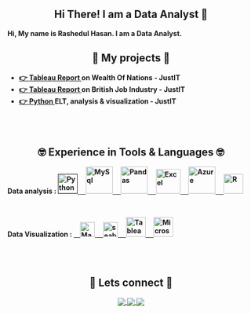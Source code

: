 <!-- <img src="https://i.gifer.com/QWc9.mp4" width=480 height=480></img> -->

<div align="center"> <h2 align="center"> Hi There! I am a Data Analyst 👋 </h2> </div>
<b>Hi, My name is Rashedul Hasan. I am a Data Analyst.<b>
<br>
<h2 align="center"> 🌱 My projects 🌱 </h2>
  
- <a href="https://github.com/Rashedul007/WealthOfNations">👉 <b>Tableau Report</b> </a> on Wealth Of Nations - JustIT
- <a href="https://github.com/Rashedul007/BritJobs">👉 <b>Tableau Report</b> </a> on British Job Industry - JustIT
- <a href="https://github.com/Rashedul007/python_JustIt">👉 <b>Python </b> </a> ELT, analysis &  visualization - JustIT



<br><br>

<!-- *************************************************************************************************************************************************************************************** -->
<h2 align="center"> 🤓	 Experience in Tools & Languages 🤓 </h2>

<p align="left">
<b>Data analysis : </b>
<a href=""> <img src="https://github.com/Rashedul007/Rashedul007/assets/6073602/d5502e01-64ba-47cb-89ff-1c2dfe4538cb"  height="40" alt="Python"/> </a>
<a href="#"> &nbsp &nbsp <img src="https://github.com/Rashedul007/Rashedul007/assets/6073602/24756cb4-b31c-41a4-9580-c1f1d6e7ebe0" height="55" alt="MySql" /> </a>
<a href="#"> &nbsp &nbsp <img src="https://github.com/Rashedul007/Rashedul007/assets/6073602/aa44d039-e4a3-4583-8d56-0317db7c9e5f"  height="55" alt="Pandas" /> </a>
<a href="#"> &nbsp &nbsp <img src="https://github.com/Rashedul007/Rashedul007/assets/6073602/d8ef03af-e404-4df4-b529-0c15796314a4"  height="50" alt="Excel" /> </a>
<a href="#">  &nbsp &nbsp <img src="https://github.com/Rashedul007/Rashedul007/assets/6073602/04c1862f-3ef8-4672-b712-d7dbc9653afe" height="55"  alt="Azure" /> </a>
<a href="#">  &nbsp &nbsp <img src="https://github.com/Rashedul007/Rashedul007/assets/6073602/746ebe0f-882b-4e9c-b37e-cdad6b158b67" height="40" alt="R"  /> </a>

</p>


<br>

<!-- *************************************************************************************************************************************************************************************** -->

<p align="left">
<b>Data Visualization : </b>
<a href="https://matplotlib.org/">   &nbsp &nbsp   <img src="https://matplotlib.org/stable/_static/logo2_compressed.svg" alt="Matplotlib" height="30"/> </a>
<a href="https://seaborn.pydata.org/">   &nbsp &nbsp   <img src="https://seaborn.pydata.org/_static/logo-wide-lightbg.svg" height="30" alt="seaborn"/> </a>
<a href="https://www.tableau.com/">   &nbsp &nbsp   <img src="https://github.com/Rashedul007/Rashedul007/assets/6073602/195258e3-8a9c-430c-816a-75aabd71f5e7" alt="Tableau" height="40"/> </a>
<a href="https://powerbi.microsoft.com/en-gb/">   &nbsp &nbsp   <img src="https://insightsoftware.com/wp-content/uploads/2018/03/blog-microsoft-power-bi-solid-color.jpg" alt="Microsoft Power BI" height="40"/> </a>
</p>



<br><br>
<div align="center"> <h2 align="center"> 👨 Lets connect 👩 </h2> </div>

<p align="center">
  <a href="https://www.linkedin.com/in/rashedul-hasan-shaon/">
    <img align="center" src="https://img.shields.io/badge/linkedin-%230077B5.svg?&style=for-the-badge&logo=linkedin&logoColor=white" />
</a>

<a href="https://public.tableau.com/app/profile/rashedul.hasan7669">
  <img align="center" src="https://img.shields.io/badge/-Tableau-1e376b?style=for-the-badge&logo=tableau&logoColor=white"  />
</a>

<a href="mailto:rh.shaon@gmail.com">  
  <img align="center" src="https://img.shields.io/badge/gmail-f1f2f6.svg?&style=for-the-badge&logo=gmail&logoColor=red"  />
</a>

</p>

<!-- ************************************ -->

<!--

    <table>
      <tr>
        <th>Company</th>
        <th>Contact</th>
        <th>Country</th>
      </tr>
      <tr>
        <td>Alfreds Futterkiste</td>
        <td>Maria Anders</td>
        <td>Germany</td>
      </tr>
      <tr>
        <td>Centro comercial Moctezuma</td>
        <td>Francisco Chang</td>
        <td>Mexico</td>
      </tr>
    </table>

  -->


<!--
**Rashedul007/Rashedul007** is a ✨ _special_ ✨ repository because its `README.md` (this file) appears on your GitHub profile.

Here are some ideas to get you started:

- 🔭 I’m currently working on ...
- 🌱 I’m currently learning ...
- 👯 I’m looking to collaborate on ...
- 🤔 I’m looking for help with ...
- 💬 Ask me about ...
- 📫 How to reach me: ...
- 😄 Pronouns: ...
- ⚡ Fun fact: ...
-->
